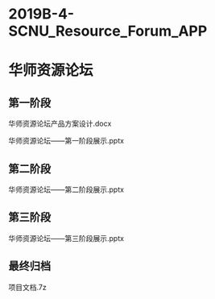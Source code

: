# 2019B-4-SCNU_Resource_Forum_APP
# 华师资源论坛

## 第一阶段
华师资源论坛产品方案设计.docx

华师资源论坛——第一阶段展示.pptx

## 第二阶段
华师资源论坛——第二阶段展示.pptx

## 第三阶段
华师资源论坛——第三阶段展示.pptx

## 最终归档
项目文档.7z
